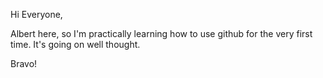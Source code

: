 Hi Everyone,

Albert here, so I'm practically learning how to use github for the very first time.
It's going on well thought.

Bravo!
